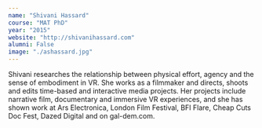 ```yaml
---
name: "Shivani Hassard"
course: "MAT PhD"
year: "2015"
website: "http://shivanihassard.com"
alumni: False
image: "./ashassard.jpg"
---
```

Shivani researches the relationship between physical effort, agency and the sense of embodiment in VR. She works as a filmmaker and directs, shoots and edits time-based and interactive media projects. Her projects include narrative film, documentary and immersive VR experiences, and she has shown work at Ars Electronica, London Film Festival, BFI Flare, Cheap Cuts Doc Fest, Dazed Digital and on gal-dem.com.